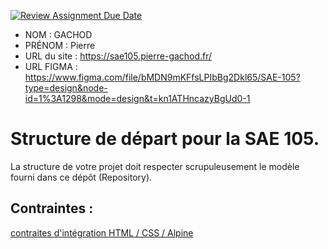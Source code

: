 [![Review Assignment Due Date](https://classroom.github.com/assets/deadline-readme-button-24ddc0f5d75046c5622901739e7c5dd533143b0c8e959d652212380cedb1ea36.svg)](https://classroom.github.com/a/kGMeGFDJ)
- NOM : GACHOD
- PRÉNOM : Pierre
- URL du site : https://sae105.pierre-gachod.fr/
- URL FIGMA : https://www.figma.com/file/bMDN9mKFfsLPIbBg2Dkl65/SAE-105?type=design&node-id=1%3A1298&mode=design&t=kn1ATHncazyBgUd0-1

# Structure de départ pour la SAE 105.

La structure de votre projet doit respecter scrupuleusement le modèle fourni dans ce dépôt (Repository).

## Contraintes :
[contraites d'intégration HTML / CSS / Alpine](https://moodle.univ-fcomte.fr/mod/page/view.php?id=645799)

